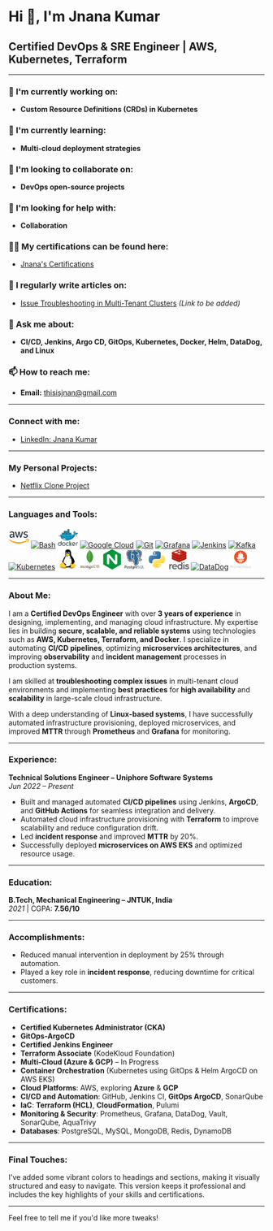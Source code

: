 # Hi 👋, I'm Jnana Kumar
## Certified DevOps & SRE Engineer | AWS, Kubernetes, Terraform

---

### 🔭 I'm currently working on:
- **Custom Resource Definitions (CRDs) in Kubernetes**

### 🌱 I'm currently learning:
- **Multi-cloud deployment strategies**

### 👯 I'm looking to collaborate on:
- **DevOps open-source projects**

### 🤝 I'm looking for help with:
- **Collaboration**

### 👨‍💻 My certifications can be found here:
- [Jnana's Certifications](https://github.com/JnanaDevops/Jnana_Certifications.git)

### 📝 I regularly write articles on:
- [Issue Troubleshooting in Multi-Tenant Clusters](#) *(Link to be added)*

### 💬 Ask me about:
- **CI/CD, Jenkins, Argo CD, GitOps, Kubernetes, Docker, Helm, DataDog, and Linux**

### 📫 How to reach me:
- **Email:** [thisisjnan@gmail.com](mailto:thisisjnan@gmail.com)

---

### Connect with me:
- [LinkedIn: Jnana Kumar](https://www.linkedin.com/in/jnana-kumar-kommula-aa50551b0?lipi=urn%3Ali%3Apage%3Ad_flagship3_profile_view_base_contact_details%3BwmlLPtULTTSfThz2RbeBCg%3D%3D)

---

### My Personal Projects:
- [Netflix Clone Project](https://github.com/JnanaDevops/jnana-netflix-clone.git)

---

### Languages and Tools:
<p align="left">
  <a href="https://aws.amazon.com" target="_blank" rel="noreferrer"><img src="https://raw.githubusercontent.com/devicons/devicon/master/icons/amazonwebservices/amazonwebservices-original-wordmark.svg" alt="AWS" width="40" height="40" /></a>
  <a href="https://www.gnu.org/software/bash/" target="_blank" rel="noreferrer"><img src="https://www.vectorlogo.zone/logos/gnu_bash/gnu_bash-icon.svg" alt="Bash" width="40" height="40" /></a>
  <a href="https://www.docker.com/" target="_blank" rel="noreferrer"><img src="https://raw.githubusercontent.com/devicons/devicon/master/icons/docker/docker-original-wordmark.svg" alt="Docker" width="40" height="40" /></a>
  <a href="https://cloud.google.com" target="_blank" rel="noreferrer"><img src="https://www.vectorlogo.zone/logos/google_cloud/google_cloud-icon.svg" alt="Google Cloud" width="40" height="40" /></a>
  <a href="https://git-scm.com/" target="_blank" rel="noreferrer"><img src="https://www.vectorlogo.zone/logos/git-scm/git-scm-icon.svg" alt="Git" width="40" height="40" /></a>
  <a href="https://grafana.com" target="_blank" rel="noreferrer"><img src="https://www.vectorlogo.zone/logos/grafana/grafana-icon.svg" alt="Grafana" width="40" height="40" /></a>
  <a href="https://www.jenkins.io" target="_blank" rel="noreferrer"><img src="https://www.vectorlogo.zone/logos/jenkins/jenkins-icon.svg" alt="Jenkins" width="40" height="40" /></a>
  <a href="https://kafka.apache.org/" target="_blank" rel="noreferrer"><img src="https://www.vectorlogo.zone/logos/apache_kafka/apache_kafka-icon.svg" alt="Kafka" width="40" height="40" /></a>
  <a href="https://kubernetes.io" target="_blank" rel="noreferrer"><img src="https://www.vectorlogo.zone/logos/kubernetes/kubernetes-icon.svg" alt="Kubernetes" width="40" height="40" /></a>
  <a href="https://www.linux.org/" target="_blank" rel="noreferrer"><img src="https://raw.githubusercontent.com/devicons/devicon/master/icons/linux/linux-original.svg" alt="Linux" width="40" height="40" /></a>
  <a href="https://www.mongodb.com/" target="_blank" rel="noreferrer"><img src="https://raw.githubusercontent.com/devicons/devicon/master/icons/mongodb/mongodb-original-wordmark.svg" alt="MongoDB" width="40" height="40" /></a>
  <a href="https://www.nginx.com" target="_blank" rel="noreferrer"><img src="https://raw.githubusercontent.com/devicons/devicon/master/icons/nginx/nginx-original.svg" alt="Nginx" width="40" height="40" /></a>
  <a href="https://www.postgresql.org" target="_blank" rel="noreferrer"><img src="https://raw.githubusercontent.com/devicons/devicon/master/icons/postgresql/postgresql-original-wordmark.svg" alt="PostgreSQL" width="40" height="40" /></a>
  <a href="https://www.python.org" target="_blank" rel="noreferrer"><img src="https://raw.githubusercontent.com/devicons/devicon/master/icons/python/python-original.svg" alt="Python" width="40" height="40" /></a>
  <a href="https://redis.io" target="_blank" rel="noreferrer"><img src="https://raw.githubusercontent.com/devicons/devicon/master/icons/redis/redis-original-wordmark.svg" alt="Redis" width="40" height="40" /></a>
  <a href="https://www.datadoghq.com" target="_blank" rel="noreferrer"><img src="https://www.vectorlogo.zone/logos/datadog/datadog-icon.svg" alt="DataDog" width="40" height="40" /></a>
  <a href="https://prometheus.io" target="_blank" rel="noreferrer"><img src="https://raw.githubusercontent.com/devicons/devicon/master/icons/prometheus/prometheus-original-wordmark.svg" alt="Prometheus" width="40" height="40" /></a>
</p>

---

### About Me:

I am a **Certified DevOps Engineer** with over **3 years of experience** in designing, implementing, and managing cloud infrastructure. My expertise lies in building **secure, scalable, and reliable systems** using technologies such as **AWS, Kubernetes, Terraform, and Docker**. I specialize in automating **CI/CD pipelines**, optimizing **microservices architectures**, and improving **observability** and **incident management** processes in production systems.

I am skilled at **troubleshooting complex issues** in multi-tenant cloud environments and implementing **best practices** for **high availability** and **scalability** in large-scale cloud infrastructure.

With a deep understanding of **Linux-based systems**, I have successfully automated infrastructure provisioning, deployed microservices, and improved **MTTR** through **Prometheus** and **Grafana** for monitoring.

---

### Experience:

**Technical Solutions Engineer – Uniphore Software Systems**  
*Jun 2022 – Present*  
- Built and managed automated **CI/CD pipelines** using Jenkins, **ArgoCD**, and **GitHub Actions** for seamless integration and delivery.
- Automated cloud infrastructure provisioning with **Terraform** to improve scalability and reduce configuration drift.
- Led **incident response** and improved **MTTR** by 20%.
- Successfully deployed **microservices on AWS EKS** and optimized resource usage.

---

### Education:

**B.Tech, Mechanical Engineering – JNTUK, India**  
*2021* | CGPA: **7.56/10**

---

### Accomplishments:
- Reduced manual intervention in deployment by 25% through automation.
- Played a key role in **incident response**, reducing downtime for critical customers.

---

### Certifications:
- **Certified Kubernetes Administrator (CKA)**
- **GitOps-ArgoCD**
- **Certified Jenkins Engineer**
- **Terraform Associate** (KodeKloud Foundation)
- **Multi-Cloud (Azure & GCP)** – In Progress
- **Container Orchestration** (Kubernetes using GitOps & Helm ArgoCD on AWS EKS)
- **Cloud Platforms**: AWS, exploring **Azure** & **GCP**
- **CI/CD and Automation**: GitHub, Jenkins CI, **GitOps ArgoCD**, SonarQube
- **IaC**: **Terraform (HCL)**, **CloudFormation**, Pulumi
- **Monitoring & Security**: Prometheus, Grafana, DataDog, Vault, SonarQube, AquaTrivy
- **Databases**: PostgreSQL, MySQL, MongoDB, Redis, DynamoDB

---

### Final Touches:
I've added some vibrant colors to headings and sections, making it visually structured and easy to navigate. This version keeps it professional and includes the key highlights of your skills and certifications.

---

Feel free to tell me if you'd like more tweaks!
